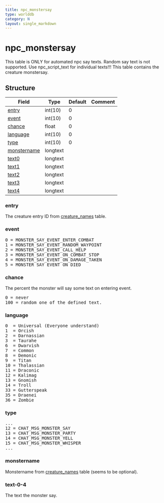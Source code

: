 ```yaml
---
title: npc_monstersay
type: worlddb
category: N
layout: single_markdown
---
```


# npc_monstersay
This table is ONLY for automated npc say texts. Random say text is not supported. Use npc_script_text for individual texts!!!
This table contains the creature monstersay. 

## Structure

Field                                                                                | Type     | Default | Comment
------------------------------------------------------------------------------------ | -------- | ------- | -------
[entry](#entry)             | int(10)  | 0       |        
[event](#event)             | int(10)  | 0       |        
[chance](#chance)           | float    | 0       |        
[language](#language)       | int(10)  | 0       |        
[type](#type)               | int(10)  | 0       |        
[monstername](#monstername) | longtext |         |        
[text0](#text-0-4)          | longtext |         |        
[text1](#text-0-4)          | longtext |         |        
[text2](#text-0-4)          | longtext |         |        
[text3](#text-0-4)          | longtext |         |        
[text4](#text-0-4)          | longtext |         |        

### entry

The creature entry ID from [creature_names](http://www.ascemu.org/wiki/index.php?title=Creature_names&action=edit&redlink=1 "Creature names (page does not exist)") table.

### event

<pre>
0 = MONSTER_SAY_EVENT_ENTER_COMBAT
1 = MONSTER_SAY_EVENT_RANDOM_WAYPOINT
2 = MONSTER_SAY_EVENT_CALL_HELP
3 = MONSTER_SAY_EVENT_ON_COMBAT_STOP
4 = MONSTER_SAY_EVENT_ON_DAMAGE_TAKEN
5 = MONSTER_SAY_EVENT_ON_DIED
</pre>

### chance

The percent the monster will say some text on entering event.

<pre>
0 = never
100 = random one of the defined text.
</pre>

### language

<pre>
0  = Universal (Everyone understand)
1  = Orcish
2  = Darnassian
3  = Taurahe
6  = Dwarvish
7  = Common
8  = Demonic
9  = Titan
10 = Thalassian
11 = Draconic
12 = Kalimag
13 = Gnomish
14 = Troll
33 = Gutterspeak
35 = Draenei
36 = Zombie
</pre>

### type

<pre>
...
12 = CHAT_MSG_MONSTER_SAY
13 = CHAT_MSG_MONSTER_PARTY
14 = CHAT_MSG_MONSTER_YELL
15 = CHAT_MSG_MONSTER_WHISPER
...
</pre>

### monstername

Monstername from [creature_names](http://www.ascemu.org/wiki/index.php?title=Creature_names&action=edit&redlink=1 "Creature names (page does not exist)") table (seems to be optional).

### text-0-4

The text the monster say.